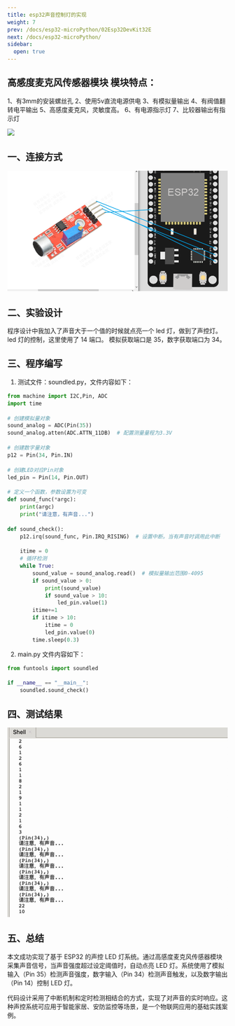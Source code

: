 ```yaml
---
title: esp32声音控制灯的实现
weight: 7
prev: /docs/esp32-microPython/02Esp32DevKit32E
next: /docs/esp32-microPython/
sidebar:
  open: true
---
```

## 高感度麦克风传感器模块 模块特点：
1、有3mm的安装螺丝孔
2、使用5v直流电源供电
3、有模拟量输出
4、有阀值翻转电平输出
5、高感度麦克风，灵敏度高。
6、有电源指示灯
7、比较器输出有指示灯

![](soundled-imgs/1.avif)
<!--more-->

## 一、连接方式
![](soundled-imgs/2.png)

## 二、实验设计
程序设计中我加入了声音大于一个值的时候就点亮一个 led 灯，做到了声控灯。led 灯的控制，这里使用了 14 端口。
模拟获取端口是 35，数字获取端口为 34。

## 三、程序编写
 1. 测试文件：soundled.py，文件内容如下：

``` python
from machine import I2C,Pin, ADC
import time
 
# 创建模拟量对象
sound_analog = ADC(Pin(35))
sound_analog.atten(ADC.ATTN_11DB)  # 配置测量量程为3.3V

# 创建数字量对象
p12 = Pin(34, Pin.IN)

# 创建LED对应Pin对象
led_pin = Pin(14, Pin.OUT)
 
# 定义一个函数，参数设置为可变
def sound_func(*argc):
    print(argc)
    print("请注意，有声音...")

def sound_check():
    p12.irq(sound_func, Pin.IRQ_RISING)  # 设置中断。当有声音时调用此中断
    
    itime = 0
    # 循环检测
    while True:
        sound_value = sound_analog.read()  # 模拟量输出范围0-4095
        if sound_value > 0:
            print(sound_value)
            if sound_value > 10:
                led_pin.value(1)
        itime+=1
        if itime > 10:
            itime = 0
            led_pin.value(0)
        time.sleep(0.3)
```
2. main.py 文件内容如下：
``` python
from funtools import soundled

if __name__ == "__main__":
    soundled.sound_check()
```
## 四、测试结果

![](soundled-imgs/3.jpg)

## 五、总结

本文成功实现了基于 ESP32 的声控 LED 灯系统。通过高感度麦克风传感器模块采集声音信号，当声音强度超过设定阈值时，自动点亮 LED 灯。系统使用了模拟输入（Pin 35）检测声音强度，数字输入（Pin 34）检测声音触发，以及数字输出（Pin 14）控制 LED 灯。

代码设计采用了中断机制和定时检测相结合的方式，实现了对声音的实时响应。这种声控系统可应用于智能家居、安防监控等场景，是一个物联网应用的基础实践案例。
